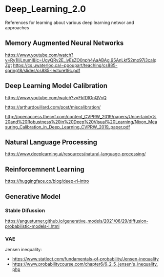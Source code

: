 # Deep_Learning_2.0
References for learning about various deep learning networ and approaches

## Memory Augmented Neural Networks

https://www.youtube.com/watch?v=Ry1IIjLnumI&lc=UgyQRv2E_iyEsZO0nph4AaABAg.95AnLkf52mo97j3caIqZgt
https://cs.uwaterloo.ca/~ppoupart/teaching/cs885-spring18/slides/cs885-lecture19c.pdf

## Deep Learning Model Calibration

https://www.youtube.com/watch?v=FkfDlOnQVvQ

https://arthurdouillard.com/post/miscalibration/

http://openaccess.thecvf.com/content_CVPRW_2019/papers/Uncertainty%20and%20Robustness%20in%20Deep%20Visual%20Learning/Nixon_Measuring_Calibration_in_Deep_Learning_CVPRW_2019_paper.pdf

## Natural Language Processing
https://www.deeplearning.ai/resources/natural-language-processing/

## Reinforcemnent Learning
https://huggingface.co/blog/deep-rl-intro

## Generative Model
### Stable Difussion
https://angusturner.github.io/generative_models/2021/06/29/diffusion-probabilistic-models-I.html

### VAE
Jensen inequality: 
* https://www.statlect.com/fundamentals-of-probability/Jensen-inequality
* https://www.probabilitycourse.com/chapter6/6_2_5_jensen's_inequality.php

